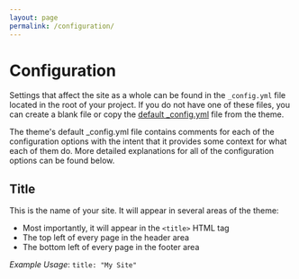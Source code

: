 ```yaml
---
layout: page
permalink: /configuration/
---
```


# Configuration

Settings that affect the site as a whole can be found in the `_config.yml` file located in the root of your project. If you do not have one of these files, you can create a blank file or copy the [default _config.yml](https://github.com/SevenZeroThree/zero/blob/master/_config.yml) file from the theme.

The theme's default _config.yml file contains comments for each of the configuration options with the intent that it provides some context for what each of them do. More detailed explanations for all of the configuration options can be found below.

## Title
This is the name of your site. It will appear in several areas of the theme:

- Most importantly, it will appear in the `<title>` HTML tag
- The top left of every page in the header area
- The bottom left of every page in the footer area

*Example Usage*:  `title: "My Site"`